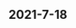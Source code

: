 
## 2021-7-18

### [<title>To_graphviz modification to color nodes based on prediction - XGBoost</title>](https://discuss.xgboost.ai/t/to-graphviz-modification-to-color-nodes-based-on-prediction/2377/1)